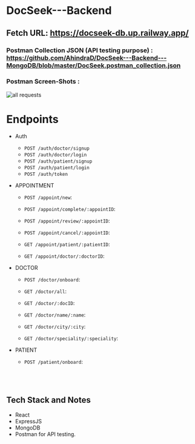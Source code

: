 # DocSeek---Backend
## Fetch URL: https://docseek-db.up.railway.app/

### Postman Collection JSON (API testing purpose) : https://github.com/AhindraD/DocSeek---Backend---MongoDB/blob/master/DocSeek.postman_collection.json

### Postman Screen-Shots : 
![all requests](https://github.com/AhindraD/DocSeek---Backend---MongoDB/blob/master/snaps/postman-snap.PNG?raw=true)
<br>

# Endpoints

- Auth
  - `POST /auth/doctor/signup`  
  - `POST /auth/doctor/login`  
  - `POST /auth/patient/signup`
  - `POST /auth/patient/login`
  - `POST /auth/token`
  
- APPOINTMENT
  - `POST /appoint/new`: 
  
  - `POST /appoint/complete/:appointID`: 

  - `POST /appoint/review/:appointID`: 

  - `POST /appoint/cancel/:appointID`: 
  
  - `GET /appoint/patient/:patientID`: 

  - `GET /appoint/doctor/:doctorID`: 
  

- DOCTOR
  - `POST /doctor/onboard`: 

  - `GET /doctor/all`: 
  - `GET /doctor/:docID`: 
  - `GET /doctor/name/:name`: 
  - `GET /doctor/city/:city`: 
  - `GET /doctor/speciality/:speciality`: 

- PATIENT
  - `POST /patient/onboard`: 

  <br>
  <br>
  <br>

## Tech Stack and Notes
- React
- ExpressJS
- MongoDB
- Postman for API testing.
